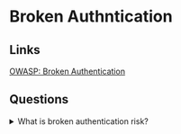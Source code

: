 # Broken Authntication

## Links
[OWASP: Broken Authentication](https://owasp.org/www-project-top-ten/2017/A2_2017-Broken_Authentication)

## Questions

<details>
  <summary>What is broken authentication risk?</summary>

  Application authentication and session management functionality often have an implementation that allows attackers to compromise passwords, keys, session tokens, etc.

  Confirmation of the user identity, authentication, and session management is critical to protect against authentication-related attacks. There may be authentication weaknesses if the application:

  * Permit automated attacks such as credential stuffing, where the attacker has a list of valid usernames and passwords.

  * Permit brute force or other automated attacks.

  * Permit default, weak, or well-known passwords, such as Password1 or admin/admin.

  * Use weak or ineffective credential recovery and forget password processes, such as knowledge-based answers, which cannot be made safe.

  * Uses plain text, encrypted, or weakly hashed passwords (see A3:2017-Sensitive Data Exposure).

  * Have missing or ineffective multi-factor authentication.

  * Exposes Session IDs in the URL (e.g., URL rewriting).

  * Do not rotate Session IDs after successful login.

  * Do not invalidate Session IDs. User sessions or authentication tokens.

  Solving:

  * Where possible, implement multi-factor authentication to prevent credential stuffing, brute force, and stolen credential reuse attacks.

  * Do not ship or deploy with any default credentials, particularly for admin users.

  * Implement weak password checks, such as testing new or changed passwords against a list of the top 10000 worst passwords.

  * Align password length, complexity and rotation policies.

  * Ensure registration, credential recovery, and API pathways have protection against account enumeration attacks by using the same messages for all outcomes.

  * Limit or increasingly delay failed login attempts. Log all failures and alert administrators when credential stuffing, brute force, or other attacks are detected.

  * Use a server-side, secure, built-in session manager that generates a new random session ID with high entropy after login. Session IDs should not be in the URL, be securely stored and invalidated after logout, idle, and absolute timeouts.

</details>
